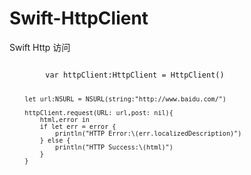 Swift-HttpClient
================

Swift Http 访问

<code>
        var httpClient:HttpClient = HttpClient()
        
        let url:NSURL = NSURL(string:"http://www.baidu.com/")

        httpClient.request(URL: url,post: nil){
            html,error in
            if let err = error {
                println("HTTP Error:\(err.localizedDescription)")
            } else {
                println("HTTP Success:\(html)")
            }
        }
</code>
